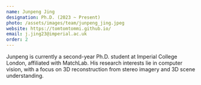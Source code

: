 ```yaml
---
name: Junpeng Jing
designation: Ph.D. (2023 ~ Present)
photo: /assets/images/team/junpeng_jing.jpeg
website: https://tomtomtommi.github.io/
email: j.jing23@imperial.ac.uk
order: 2
---
```

Junpeng is currently a second-year Ph.D. student at Imperial College London, affiliated with MatchLab. His research interests lie in computer vision, with a focus on 3D reconstruction from stereo imagery and 3D scene understanding.